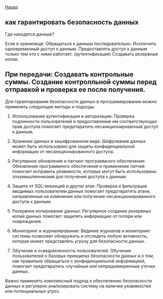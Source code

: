 [Назад](/L1/L1_.md)

## как гарантировать безопасность данных

Где находятся данные?

Если в хранилище:
Обращаться к данным последовательно. Исключить одновременный доступ к данным.
Предоставлять доступ к данным только тем кто с ними работает. (аутентификация)
Создавать резервные копии.

При передачи:
Создавать контрольные суммы. Создание контролльной суммы перед отправкой и проверка ее после получения.
----------------------------------------------------------------

Для гарантирования безопасности данных в программировании можно применять следующие методы и подходы:

1. Использование аутентификации и авторизации: Проверка подлинности пользователей и предоставление им соответствующих прав доступа помогает предотвратить несанкционированный доступ к данным.

2. Хранение данных в зашифрованном виде: Шифрование данных может быть использовано для защиты конфиденциальной информации от несанкционированного доступа.

3. Регулярное обновление и патчинг программного обеспечения: Обновление программного обеспечения и применение патчей помогает исправить уязвимости, которые могут быть использованы злоумышленниками для получения доступа к данным.

4. Защита от SQL-инъекций и других атак: Проверка и фильтрация вводимых пользователем данных помогает предотвратить атаки, направленные на изменение или получение несанкционированного доступа к данным.

5. Резервное копирование данных: Регулярное создание резервных копий данных помогает защитить информацию от потери или повреждения.

6. Мониторинг и журналирование: Ведение журналов и мониторинг системы позволяет обнаружить и отследить любую активность, которая может представлять угрозу для безопасности данных.

7. Обучение и осведомленность пользователей: Обучение пользователей о базовых принципах безопасности данных и о том, как правильно обращаться с конфиденциальной информацией, помогает предотвратить случайные или непреднамеренные утечки данных.

Важно применять комплексный подход к обеспечению безопасности данных и регулярно анализировать систему на наличие уязвимостей или потенциальных угроз.
